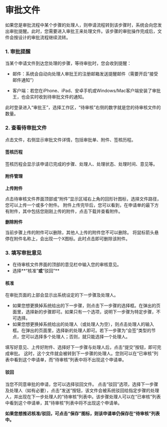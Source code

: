 # 审批文件

  如果您是审批流程中某个步骤的处理人，则申请流程转到该步骤时，系统会向您发出审批提醒。此时，您需要进入审批王来处理文件。该步骤的审批操作完成后，文件会按设计的审批流程继续流转。

### 1. 审批提醒

当某个申请文件到达您处理的步骤，等待审批时，您会收到提醒：

- 邮件：系统会自动向处理人审批王的注册邮箱发送提醒邮件（需要开启“接受邮件通知”）

- 客户端：若您在iPhone、iPad、安卓手机或Windows/Mac客户端安装了审批王，也会实时收到待审批文件的通知。

此时登录进入“审批王”，选择工作区，“待审核”右侧的数字就是您的待审核文件的数量。

### 2. 查看待审批文件

  点击文件，右侧显示审批文件详情，包括审批单、附件、签核历程。

#### 签核历程

  签核历程会显示该申请已完成的步骤、处理人、处理状态、处理时间、意见等。

#### 附件管理

**上传附件**

  点击待审核文件界面顶部或“附件”显示区域右上角的回形针图标，选择文件路径，您可以上传一个或多个附件。
  附件上传完毕后，您可以看到，在申请单的最下方有附件，其中包括您刚刚上传的附件，点击下载并查看附件。

**删除附件**

  当前步骤上传的附件可以删除，其他人上传的附件您不可以删除。
  将鼠标箭头悬停在附件名称上，会出现一个X图标。此时点击即可删除该附件。

### 3. 填写审批意见

- 在待审核文件界面的顶部的意见栏中输入您的审核意见。
- 选择**“核准”**或**“驳回”**

#### 核准

在审批页面的上部会显示出系统设定的下一步骤及处理人。
- 如果您想更换掉系统给出的下一步骤，则点击下一步骤的选择框。在弹出的页面里，选择新的步骤即可。如果只有一个选项，说明下一步骤为特定步骤，不可选择。
- 如果您想更换掉系统给出的处理人（或处理人为空），则点击处理人的输入框。在弹出的页面里，选择新的处理人即可。若下一步骤为“会签”类型的节点，您可以选择多个处理人；否则，就只能选择一个处理人。

填写好意见、上传好附件、选择好下一步骤与处理人后，点击“提交”按钮，即可完成审批。
这时，这个文件就会被转到下一步骤的处理人。您则可以在“已审核”列表中看到这个申请单，而“待审核”列表中将不出现这个申请单。

#### 驳回

当您不同意审批的申请，您可以选择驳回文件。
点击“驳回”选项，选择下一步骤及处理人（如有必要），点击“发送”按钮，该文件会被系统驳回给指定步骤的处理人，并出现在下一步处理人的“待审核”列表中。该步骤处理人可以在“已审核”列表中看到这个申请单，其“待审核”列表中将不出现这个申请单。

**如果您想推迟核准/驳回，可点击“保存”图标，则该申请单仍保存在“待审核”列表中。**
